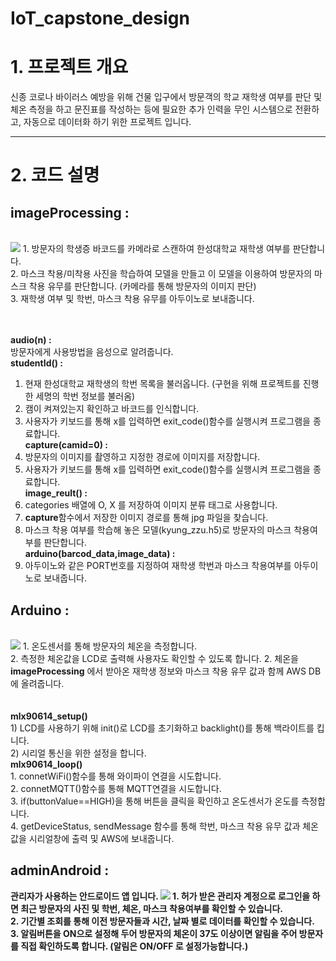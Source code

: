 # IoT_capstone_design
 
<h1><b>1. 프로젝트 개요</b></h1>
신종 코로나 바이러스 예방을 위해 건물 입구에서 방문객의 학교 재학생 여부를 판단 및 체온 측정을 하고 문진표를 작성하는 등에 필요한 추가 인력을 무인 시스템으로 전환하고, 자동으로 데이터화 하기 위한 프로젝트 입니다.
<br>
<hr>
<h1><b>2. 코드 설명 </b></h1>

<h2><b>imageProcessing :</b></h2><br>
<img src="https://user-images.githubusercontent.com/52819424/86149218-a4754b80-bb36-11ea-9f36-bbfdb5377b1e.png">
1. 방문자의 학생증 바코드를 카메라로 스캔하여 한성대학교 재학생 여부를 판단합니다.<br>
2. 마스크 착용/미착용 사진을 학습하여 모델을 만들고 이 모델을 이용하여 방문자의 마스크 착용 유무를 판단합니다. (카메라를 통해 방문자의 이미지 판단)<br>
3. 재학생 여부 및 학번, 마스크 착용 유무를 아두이노로 보내줍니다.<br><br>
<br>

<b>audio(n) :</b><br>
 방문자에게 사용방법을 음성으로 알려줍니다.<br>
<b>studentId() :</b><br>
 1) 현재 한성대학교 재학생의 학번 목록을 불러옵니다. (구현을 위해 프로젝트를 진행한 세명의 학번 정보를 불러옴)<br>
 2) 캠이 켜져있는지 확인하고 바코드를 인식합니다.<br>
 3) 사용자가 키보드를 통해 x를 입력하면 exit_code()함수를 실행시켜 프로그램을 종료합니다.<br>
<b>capture(camid=0) :</b><br>
 1) 방문자의 이미지를 촬영하고 지정한 경로에 이미지를 저장합니다.<br>
 2) 사용자가 키보드를 통해 x를 입력하면 exit_code()함수를 실행시켜 프로그램을 종료합니다.<br>
<b>image_reult() : </b><br>
 1) categories 배열에 O, X 를 저장하여 이미지 분류 태그로 사용합니다.<br>
 2) <b>capture</b>함수에서 저장한 이미지 경로를 통해 jpg 파일을 찾습니다.<br>
 3) 마스크 착용 여부를 학습해 놓은 모델(kyung_zzu.h5)로 방문자의 마스크 착용여부를 판단합니다.<br>
<b> arduino(barcod_data,image_data) : </b><br>
 1) 아두이노와 같은 PORT번호를 지정하여 재학생 학번과 마스크 착용여부를 아두이노로 보내줍니다.<br>

<h2><b>Arduino :</b></h2><br>
<img src="https://user-images.githubusercontent.com/52819424/86149409-e1d9d900-bb36-11ea-8496-00287fa0d7f1.png">
 1. 온도센서를 통해 방문자의 체온을 측정합니다.<br>
 2. 측정한 체온값을 LCD로 출력해 사용자도 확인할 수 있도록 합니다.
 2. 체온을 <b>imageProcessing</b> 에서 받아온 재학생 정보와 마스크 착용 유무 값과 함께 AWS DB에 올려줍니다.<br><br>
 <br>
 <b>mlx90614_setup()</b><br>
 1) LCD를 사용하기 위해 init()로 LCD를 초기화하고 backlight()를 통해 백라이트를 킵니다.<br>
 2) 시리얼 통신을 위한 설정을 합니다.<br>
 <b>mlx90614_loop()</b><br>
 1. connetWiFi()함수를 통해 와이파이 연결을 시도합니다.<br>
 2. connetMQTT()함수를 통해 MQTT연결을 시도합니다.<br>
 3. if(buttonValue==HIGH)을 통해 버튼을 클릭을 확인하고 온도센서가 온도를 측정합니다.<br>
 4. getDeviceStatus, sendMessage 함수를 통해 학번, 마스크 착용 유무 값과 체온값을 시리얼창에 출력 및 AWS에 보내줍니다.
 
 <b>

<h2><b>adminAndroid :</b></h2> 관리자가 사용하는 안드로이드 앱 입니다.
<img src="https://user-images.githubusercontent.com/52819424/86145920-83126080-bb32-11ea-9334-2d225986b894.JPG">
 1. 허가 받은 관리자 계정으로 로그인을 하면 최근 방문자의 사진 및 학번, 체온, 마스크 착용여부를 확인할 수 있습니다.<br>
 2. 기간별 조회를 통해 이전 방문자들과 시간, 날짜 별로 데이터를 확인할 수 있습니다.<br>
 3. 알림버튼을 ON으로 설정해 두어 방문자의 체온이 37도 이상이면 알림을 주어 방문자를 직접 확인하도록 합니다. (알림은 ON/OFF 로 설정가능합니다.)<br>
